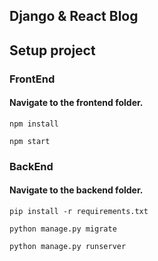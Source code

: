 ## Django & React Blog

## Setup project
### FrontEnd
#### Navigate to the frontend folder.
    npm install

    npm start

### BackEnd
#### Navigate to the backend folder.
    pip install -r requirements.txt
    
    python manage.py migrate

    python manage.py runserver
